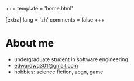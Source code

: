 +++
template = 'home.html'

[extra]
lang = 'zh'
comments = false
+++

# About me

- undergraduate student in software engineering
- edwardwq301@gmail.com
- hobbies: science fiction, acgn, game